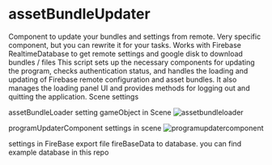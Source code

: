 # assetBundleUpdater

 Component to update your bundles and settings from remote. 
 Very specific component, but you can rewrite it for your tasks. Works with Firebase RealtimeDatabase to get remote settings and google disk to download bundles / files
 This script sets up the necessary components for updating the program, checks authentication status, and handles the loading and updating of Firebase remote configuration and asset bundles. It also manages the loading panel UI and provides methods for logging out and quitting the application.
 Scene settings

assetBundleLoader setting gameObject in Scene
![assetbundleloader](https://github.com/virtyworld/assetBundleUpdater/assets/44694185/71571cde-a1e3-40e6-ac11-ecb807bedad3)

programUpdaterComponent settings in scene
![programupdatercomponent](https://github.com/virtyworld/assetBundleUpdater/assets/44694185/62664071-cfbe-4cf3-8465-1998a27dec45)

settings in FireBase
export file fireBaseData to  database. you can find example database in this repo
